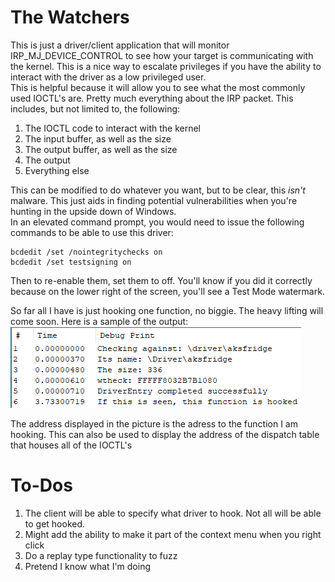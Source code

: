 # The Watchers    
This is just a driver/client application that will monitor IRP_MJ_DEVICE_CONTROL to see how your target is communicating with the kernel. This is a nice way to escalate privileges if you have the ability to interact with the driver as a low privileged user.    
This is helpful because it will allow you to see what the most commonly used IOCTL's are. Pretty much everything about the IRP packet. This includes, but not limited to, the following:    


1. The IOCTL code to interact with the kernel    
2. The input buffer, as well as the size    
3. The output buffer, as well as the size    
4. The output    
5. Everything else    

This can be modified to do whatever you want, but to be clear, this *isn't* malware. This just aids in finding potential vulnerabilities when you're hunting in the upside down of Windows.    
In an elevated command prompt, you would need to issue the following commands to be able to use this driver:    
    
    bcdedit /set /nointegritychecks on    
    bcdedit /set testsigning on    
   
Then to re-enable them, set them to off. You'll know if you did it correctly because on the lower right of the screen, you'll see a Test Mode watermark.   

So far all I have is just hooking one function, no biggie. The heavy lifting will come soon. Here is a sample of the output:    
![pic](https://github.com/cybersurfers/Hunting-Windows/blob/master/WindowsKernel/Images/Experiment1.PNG)    

The address displayed in the picture is the adress to the function I am hooking. This can also be used to display the address of the dispatch table that houses all of the IOCTL's    

# To-Dos    


1. The client will be able to specify what driver to hook. Not all will be able to get hooked.     
2. Might add the ability to make it part of the context menu when you right click    
3. Do a replay type functionality to fuzz    
4. Pretend I know what I'm doing
